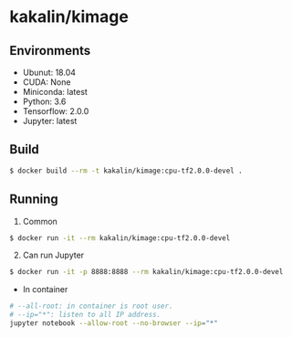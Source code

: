 # kakalin/kimage

## Environments

- Ubunut: 18.04
- CUDA: None
- Miniconda: latest
- Python: 3.6
- Tensorflow: 2.0.0
- Jupyter: latest

## Build

```bash
$ docker build --rm -t kakalin/kimage:cpu-tf2.0.0-devel .
```

## Running

1. Common

```bash
$ docker run -it --rm kakalin/kimage:cpu-tf2.0.0-devel
```

2. Can run Jupyter

```bash
$ docker run -it -p 8888:8888 --rm kakalin/kimage:cpu-tf2.0.0-devel
```
* In container

```bash
# --all-root: in container is root user.
# --ip="*": listen to all IP address.
jupyter notebook --allow-root --no-browser --ip="*"
```
